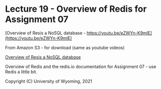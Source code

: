 

<style>
.pagebreak { page-break-before: always; }
.half { height: 200px; }
</style>


# Lecture 19 - Overview of Redis for Assignment 07

[Overview of Resis a NoSQL database - https://youtu.be/eZWYn-K9mlE](https://youtu.be/eZWYn-K9mlE)<br>

From Amazon S3 - for download (same as youtube videos)

[Overview of Resis a NoSQL database](http://uw-s20-2015.s3.amazonaws.com/4820-L18-pt1-redis.mp4)<br>


Overview of Redis and the redis.io documentation for Assignment 07 - use Redis a little bit.


Copyright (C) University of Wyoming, 2021
